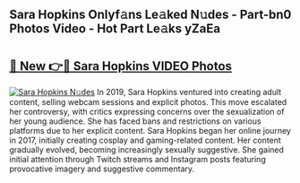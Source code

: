 ## Sara Hopkins Onlyf𝚊ns Le𝚊ked N𝚞des - Part-bn0 Photos Video - Hot Part Le𝚊ks yZaEa

# <h2><a href="http://ab45469.deff.icu/?id=Sara+Hopkins">🔗 New 👉🔴 Sara Hopkins VIDEO Photos</a></h2>

[![Sara Hopkins N𝚞des](https://i.imgur.com/rIISA9y.gif)](http://ab45469.deff.icu/?id=Sara+Hopkins)
In 2019, Sara Hopkins ventured into creating adult content, selling webcam sessions and explicit photos. This move escalated her controversy, with critics expressing concerns over the sexualization of her young audience. She has faced bans and restrictions on various platforms due to her explicit content. Sara Hopkins began her online journey in 2017, initially creating cosplay and gaming-related content. Her content gradually evolved, becoming increasingly sexually suggestive. She gained initial attention through Twitch streams and Instagram posts featuring provocative imagery and suggestive commentary.
